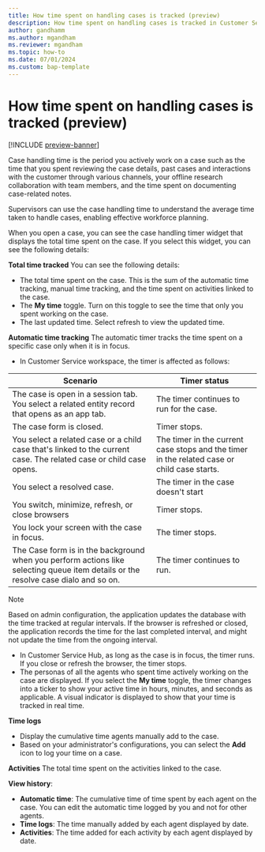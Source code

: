 ```yaml
---
title: How time spent on handling cases is tracked (preview)
description: How time spent on handling cases is tracked in Customer Service
author: gandhamm 
ms.author: mgandham
ms.reviewer: mgandham
ms.topic: how-to 
ms.date: 07/01/2024 
ms.custom: bap-template 
---
```


# How time spent on handling cases is tracked (preview)

[!INCLUDE [preview-banner](../../../shared-content/shared/preview-includes/preview-note.md)]

Case handling time is the period you actively work on a case such as the time that you spent reviewing the case details, past cases and interactions with the customer through various channels, your offline research collaboration with team members, and the time spent on documenting case-related notes.

Supervisors can use the case handling time to understand the average time taken to handle cases, enabling effective workforce planning.

When you open a case, you can see the case handling timer widget that displays the total time spent on the case. If you select this widget, you can see the following details:

**Total time tracked** 
You can see the following details:
-  The total time spent on the case. This is the sum of the automatic time tracking, manual time tracking, and the time spent on activities linked to the case. 
- The **My time** toggle. Turn on this toggle to see the time that only you spent working on the case.
- The last updated time. Select refresh to view the updated time.

**Automatic time tracking**
The automatic timer tracks the time spent on a specific case only when it is in focus. 

- In Customer Service workspace, the timer is affected as follows:
    
| Scenario                                                                                           | Timer status                                     |
| -------------------------------------------------------------------------------------------------- | -------------------------------------------------- |
| The case is open in a session tab. You select a related entity record that opens as an app tab.           | The timer continues to run for the case.           |
| The case form is closed.                                                                           | Timer stops.                                       |
| You select a related case or a child case that's linked to the current case. The related case or child case opens.                       | The timer in the current case stops and the timer in the related case or child case starts.             |
| You select a resolved case.                       | The timer in the case doesn't start               |
| You switch, minimize, refresh, or close browsers                                                   | Timer stops.                                       |
| You lock your screen with the case in focus.                                                       | The timer stops.                                   |
| The Case form is in the background when you perform actions like selecting queue item details or the resolve case dialo and so on.     | The timer continues to run.                        |
   
> [!NOTE]
> Based on admin configuration, the application updates the database with the time tracked at regular intervals. If the browser is refreshed or closed, the application records the time for the last completed interval, and might not update the time from the ongoing interval.
     
- In Customer Service Hub, as long as the case is in focus, the timer runs. If you close or refresh the browser, the timer stops.
- The personas of all the agents who spent time actively working on the case are displayed. If you select the **My time** toggle, the timer changes into a ticker to show your active time in hours, minutes, and seconds as applicable. A visual indicator is displayed to show that your time is tracked in real time. 

**Time logs**
- Display the cumulative time agents manually add to the case. 
- Based on your administrator's configurations, you can select the **Add** icon to log your time on a case.

**Activities**
The total time spent on the activities linked to the case.

**View history**:  
- **Automatic time**: The cumulative time of time spent by each agent on the case. You can edit the automatic time logged by you and not for other agents.  
- **Time logs**: The time manually added by each agent displayed by date.  
- **Activities**: The time added for each activity by each agent displayed by date.   



